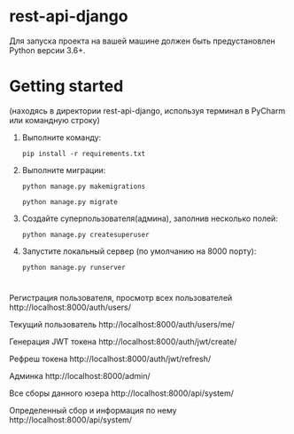 # rest-api-djangо

Для запуска проекта на вашей машине должен быть предустановлен Python версии 3.6+.

# Getting started

(находясь в директории rest-api-django, используя терминал в PyCharm или командную строку)
1. Выполните команду:

    `pip install -r requirements.txt`
  
2. Выполните миграции:

    `python manage.py makemigrations`
    
    `python manage.py migrate`
  
3. Создайте суперпользователя(админа), заполнив несколько полей:

    `python manage.py createsuperuser`
 
 
4. Запустите локальный сервер (по умолчанию на 8000 порту):

    `python manage.py runserver`
    
#
Регистрация пользователя, просмотр всех пользователей http://localhost:8000/auth/users/

Текущий пользователь http://localhost:8000/auth/users/me/

Генерация JWT токена http://localhost:8000/auth/jwt/create/

Рефреш токена http://localhost:8000/auth/jwt/refresh/

Админка http://localhost:8000/admin/

Все сборы данного юзера http://localhost:8000/api/system/

Определенный сбор и информация по нему http://localhost:8000/api/system/<pk>



